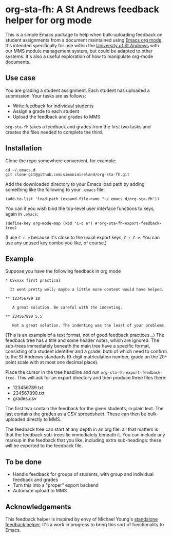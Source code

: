 # org-sta-fh: A St Andrews feedback helper for org mode

This is a simple Emacs package to help when bulk-uploading feedback
on student assignments from a document maintained using [Emacs org
mode](https://orgmode.org). It's intended specifically for use within the [University of
St Andrews](https://www.st-andrews.ac.uk) with our MMS module management system, but could be
adapted to other systems. It's also a useful exploration of how to
manipulate org-mode documents.


## Use case

You are grading a student assignment. Each student has uploaded a
submission. Your tasks are as follows:

-   Write feedback for individual students
-   Assign a grade to each student
-   Upload the feedback and grades to MMS

`org-sta-fh` takes a feedback and grades from the first two tasks
and creates the files needed to complete the third.


## Installation

Clone the repo somewhere convenient, for example:

    cd ~/.emacs.d
    git clone git@github.com:simoninireland/org-sta-fh.git

Add the downloaded directory to your Emacs load path by adding
something like the following to your `.emacs` file:

    (add-to-list 'load-path (expand-file-name "~/.emacs.d/org-sta-fh"))

You can if you wish bind the top-level user interface functions to
keys, again in `.emacs`:

    (define-key org-mode-map (kbd "C-c e") #'org-sta-fh-export-feedback-tree)

(I use `C-c e` because it's close to the usual export keys, `C-c
     C-e`. You can use any unused key combo you like, of course.)


## Example

Suppose you have the following feedback in org mode

    * CSxxxx first practical

      It went pretty well; maybe a little more content would have helped.

    ** 123456789 18

       A great solution. Be careful with the indenting.

    ** 234567890 5.5

       Not a great solution. The indenting was the least of your problems.

(This is an example of a text format, not of good feedback
practices&#x2026;) The feedback tree has a title and some header notes,
which are ignored. The sub-trees immediately beneath the main tree
have a specific format, consisting of a student identifier and a
grade, both of which need to confirm to the St Andrews standards
(9-digit matriculation number, grade on the 20-point scale with at
most one decimal place).

Place the cursor in the tree headline and run
`org-sta-fh-export-feedback-tree`. This will ask for an export
directory and then produce three files there:

-   123456789.txt
-   234567890.txt
-   grades.csv

The first two contain the feedback for the given students, in plain
text. The last contains the grades as a CSV spreadsheet. These can
then be bulk-uploaded directly to MMS.

The feedback tree can start at any depth in an org file: all that
matters is that the feedback sub-trees lie immediately beneath
it. You can include any markup in the feedback that you like,
including extra sub-headings: these will be exported to the
feedback file.


## To be done

-   Handle feedback for groups of students, with group and individual
    feedback and grades
-   Turn this into a "proper" export backend
-   Automate upload to MMS


## Acknowledgements

This feedback helper is inspired by envy of Michael Young's
[standalone feedback helper](https://github.com/mtorpey/FeedbackHelper). It's a work in progress to bring this
sort of functionality to Emacs.
